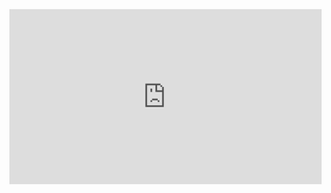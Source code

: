 <iframe width="560" height="315" src="https://www.youtube.com/embed/Dy8sJs06BDY" frameborder="0" allow="accelerometer; autoplay; clipboard-write; encrypted-media; gyroscope; picture-in-picture" allowfullscreen></iframe>